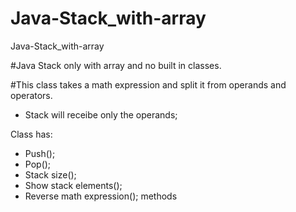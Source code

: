# Java-Stack_with-array
Java-Stack_with-array

#Java Stack only with array and no built in classes.

#This class takes a math expression and split it from operands and operators.
* Stack will receibe only the operands;

Class has:
- Push();
- Pop();
- Stack size();
- Show stack elements();
- Reverse math expression();
methods
